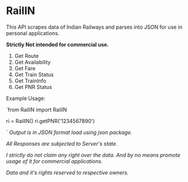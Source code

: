 # RailIN

This API scrapes data of Indian Railways and parses into JSON for use in personal applications.

<b>Strictly Not intended for commercial use.</b>

1. Get Route
2. Get Availability
3. Get Fare
4. Get Train Status
5. Get TrainInfo
6. Get PNR Status

Example Usage:

`from RailIN import RailIN

ri = RailIN()
ri.getPNR('1234567890')

`
<i> Output is in JSON format load using json package.

All Responses are subjected to Server's state.

I strictly do not claim any right over the data. And by no means promote usage of it for commercial applications.

Data and it's rights reserved to respective owners.
